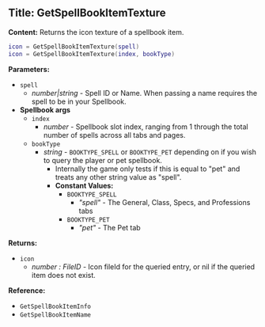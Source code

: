 ## Title: GetSpellBookItemTexture

**Content:**
Returns the icon texture of a spellbook item.
```lua
icon = GetSpellBookItemTexture(spell)
icon = GetSpellBookItemTexture(index, bookType)
```

**Parameters:**
- `spell`
  - *number|string* - Spell ID or Name. When passing a name requires the spell to be in your Spellbook.
- **Spellbook args**
  - `index`
    - *number* - Spellbook slot index, ranging from 1 through the total number of spells across all tabs and pages.
  - `bookType`
    - *string* - `BOOKTYPE_SPELL` or `BOOKTYPE_PET` depending on if you wish to query the player or pet spellbook.
      - Internally the game only tests if this is equal to "pet" and treats any other string value as "spell".
      - **Constant Values:**
        - `BOOKTYPE_SPELL`
          - *"spell"* - The General, Class, Specs, and Professions tabs
        - `BOOKTYPE_PET`
          - *"pet"* - The Pet tab

**Returns:**
- `icon`
  - *number : FileID* - Icon fileId for the queried entry, or nil if the queried item does not exist.

**Reference:**
- `GetSpellBookItemInfo`
- `GetSpellBookItemName`